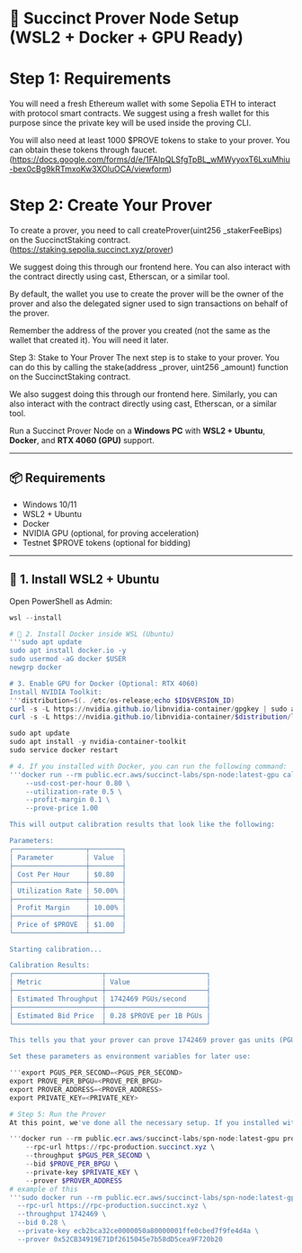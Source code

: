 # 🧠 Succinct Prover Node Setup (WSL2 + Docker + GPU Ready)
# Step 1: Requirements
You will need a fresh Ethereum wallet with some Sepolia ETH to interact with protocol smart contracts. We suggest using a fresh wallet for this purpose since the private key will be used inside the proving CLI.

You will also need at least 1000 $PROVE tokens to stake to your prover. You can obtain these tokens through faucet.(https://docs.google.com/forms/d/e/1FAIpQLSfgTpBL_wMWyyoxT6LxuMhiu-bex0cBg9kRTmxoKw3XOluOCA/viewform)

# Step 2: Create Your Prover
To create a prover, you need to call createProver(uint256 _stakerFeeBips) on the SuccinctStaking contract. (https://staking.sepolia.succinct.xyz/prover)

We suggest doing this through our frontend here. You can also interact with the contract directly using cast, Etherscan, or a similar tool.

By default, the wallet you use to create the prover will be the owner of the prover and also the delegated signer used to sign transactions on behalf of the prover.

Remember the address of the prover you created (not the same as the wallet that created it). You will need it later.

Step 3: Stake to Your Prover
The next step is to stake to your prover. You can do this by calling the stake(address _prover, uint256 _amount) function on the SuccinctStaking contract.

We also suggest doing this through our frontend here. Similarly, you can also interact with the contract directly using cast, Etherscan, or a similar tool.



Run a Succinct Prover Node on a **Windows PC** with **WSL2 + Ubuntu**, **Docker**, and **RTX 4060 (GPU)** support.

---

## 📦 Requirements

- Windows 10/11
- WSL2 + Ubuntu
- Docker
- NVIDIA GPU (optional, for proving acceleration)
- Testnet $PROVE tokens (optional for bidding)

---

## 🚀 1. Install WSL2 + Ubuntu

Open PowerShell as Admin:

```powershell
wsl --install

# 🐳 2. Install Docker inside WSL (Ubuntu)
'''sudo apt update
sudo apt install docker.io -y
sudo usermod -aG docker $USER
newgrp docker

# 3. Enable GPU for Docker (Optional: RTX 4060)
Install NVIDIA Toolkit:
'''distribution=$(. /etc/os-release;echo $ID$VERSION_ID)
curl -s -L https://nvidia.github.io/libnvidia-container/gpgkey | sudo apt-key add -
curl -s -L https://nvidia.github.io/libnvidia-container/$distribution/libnvidia-container.list | sudo tee /etc/apt/sources.list.d/nvidia-container-toolkit.list

sudo apt update
sudo apt install -y nvidia-container-toolkit
sudo service docker restart

# 4. If you installed with Docker, you can run the following command:
'''docker run --rm public.ecr.aws/succinct-labs/spn-node:latest-gpu calibrate \
    --usd-cost-per-hour 0.80 \
    --utilization-rate 0.5 \
    --profit-margin 0.1 \
    --prove-price 1.00

This will output calibration results that look like the following:

Parameters:
┌──────────────────┬────────┐
│ Parameter        │ Value  │
├──────────────────┼────────┤
│ Cost Per Hour    │ $0.80  │
├──────────────────┼────────┤
│ Utilization Rate │ 50.00% │
├──────────────────┼────────┤
│ Profit Margin    │ 10.00% │
├──────────────────┼────────┤
│ Price of $PROVE  │ $1.00  │
└──────────────────┴────────┘

Starting calibration...

Calibration Results:
┌──────────────────────┬─────────────────────────┐
│ Metric               │ Value                   │
├──────────────────────┼─────────────────────────┤
│ Estimated Throughput │ 1742469 PGUs/second     │
├──────────────────────┼─────────────────────────┤
│ Estimated Bid Price  │ 0.28 $PROVE per 1B PGUs │
└──────────────────────┴─────────────────────────┘

This tells you that your prover can prove 1742469 prover gas units (PGUs) per second and that you should bid 0.28 $PROVE per 1B PGUs for proofs.

Set these parameters as environment variables for later use:

'''export PGUS_PER_SECOND=<PGUS_PER_SECOND>
export PROVE_PER_BPGU=<PROVE_PER_BPGU>
export PROVER_ADDRESS=<PROVER_ADDRESS>
export PRIVATE_KEY=<PRIVATE_KEY>

# Step 5: Run the Prover
At this point, we've done all the necessary setup. If you installed with Docker, you can run the following command:

'''docker run --rm public.ecr.aws/succinct-labs/spn-node:latest-gpu prove \
    --rpc-url https://rpc-production.succinct.xyz \
    --throughput $PGUS_PER_SECOND \
    --bid $PROVE_PER_BPGU \
    --private-key $PRIVATE_KEY \
    --prover $PROVER_ADDRESS
# example of this
'''sudo docker run --rm public.ecr.aws/succinct-labs/spn-node:latest-gpu prove \
  --rpc-url https://rpc-production.succinct.xyz \
  --throughput 1742469 \
  --bid 0.28 \
  --private-key ecb2bca32ce0000050a80000001ffe0cbed7f9fe4d4a \
  --prover 0x52CB34919E71Df2615045e7b58dD5cea9F720b20
